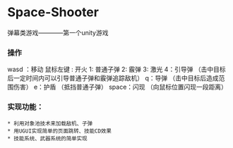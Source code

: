 # Space-Shooter
弹幕类游戏————第一个unity游戏

### 操作
wasd ：移动
鼠标左键 : 开火
1: 普通子弹
2: 霰弹
3: 激光
4：引导弹 （击中目标后一定时间内可以引导普通子弹和霰弹追踪敌机）
q：导弹 （击中目标后造成范围伤害）
e：护盾 （抵挡普通子弹）
space：闪现 （向鼠标位置闪现一段距离）

### 实现功能：
	* 利用对象池技术来加载敌机、子弹
	* 用UGUI实现简单的页面跳转、技能CD效果
	* 技能系统、武器系统的简单实现

